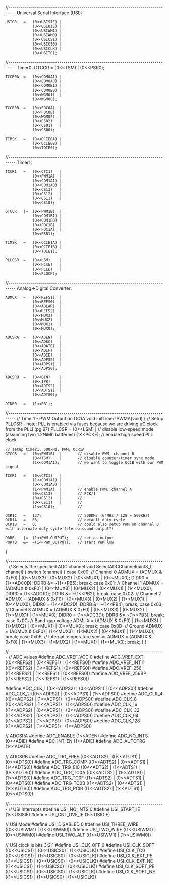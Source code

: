 //---------------------------------------------------------------------------------
Universal Serial Interface (USI):

	USICR	=	(0<<USISIE) |
				(0<<USIOIE) |
				(0<<USIWM1) |
				(0<<USIWM0) |
				(0<<USICS1) |
				(0<<USICS0) |
				(0<<USICLK) |
				(0<<USITC);

//---------------------------------------------------------------------------------
Timer0:
	GTCCR	=	(0<<TSM)	|
				(0<<PSR0);

	TCCR0A	=	(0<<COM0A1)	|
				(0<<COM0A0)	|
				(0<<COM0B1)	|
				(0<<COM0B0)	|
				(0<<WGM01)	|
				(0<<WGM00);

	TCCR0B	=	(0<<FOC0A)	|
				(0<<FOC0B)	|
				(0<<WGM02)	|
				(0<<CS02)	|
				(0<<CS01)	|
				(0<<CS00);

	TIMSK	=	(0<<OCIE0A)	|
				(0<<OCIE0B)	|
				(0<<TOIE0);


//---------------------------------------------------------------------------------
Timer1:

	TCCR1	=	(0<<CTC1)	|
				(0<<PWM1A)	|
				(0<<COM1A1)	|
				(0<<COM1A0)	|
				(0<<CS13)	|
				(0<<CS12)	|
				(0<<CS11)	|
				(0<<CS10);

	GTCCR	|=	(0<<PWM1B)	|
				(0<<COM1B1)	|
				(0<<COM1B0)	|
				(0<<FOC1B)	|
				(0<<FOC1A)	|
				(0<<PSR1);

	TIMSK	=	(0<<OCIE1A)	|
				(0<<OCIE1B)	|
				(0<<TOIE1);

	PLLCSR	=	(0<<LSM)	|
				(0<<PCKE)	|
				(0<<PLLE)	|
				(0<<PLOCK);



//---------------------------------------------------------------------------------
Analog->Digital Converter:

	ADMUX	=	(0<<REFS1)	|
				(0<<REFS0)	|
				(0<<ADLAR)	|
				(0<<REFS2)	|
				(0<<MUX3)	|
				(0<<MUX2)	|
				(0<<MUX1)	|
				(0<<MUX0);

	ADCSRA	=	(0<<ADEN)	|
				(0<<ADSC)	|
				(0<<ADATE)	|
				(0<<ADIF)	|
				(0<<ADIE)	|
				(0<<ADPS2)	|
				(0<<ADPS1)	|
				(0<<ADPS0);

	ADCSRB	=	(0<<BIN)	|
				(0<<IPR)	|
				(0<<ADTS2)	|
				(0<<ADTS1)	|
				(0<<ADTS0);

	DIDR0	=	(1<<PB1);


//---------------------------------------------------------------------------------
// Timer1 - PWM Output on OC1A
void initTimer1PWMA(void)
{
	// Setup PLLCSR - note: PLL is enabled via fuses because we are driving uC clock from the PLL! (pg 97)
	PLLCSR	=	(0<<LSM)	|		// disable low-speed mode (assuming two 1.2NiMh batteries)
				(1<<PCKE);			// enable high speed PLL clock

	// setup timer1, 500kHz, PWM, OCR1A
	GTCCR	=	(0<<PWM1B)	|		// disable PWM, channel B
				(0<<TSM)	|		// disable counter/timer sync mode
				(1<<COM1A1);		// we want to toggle OC1B with our PWM signal

	TCCR1	=	(0<<CTC1)	|
				(1<<COM1A1)	|
				(0<<COM1A0)	|
				(1<<PWM1A)	|		// enable PWM, channel A
				(0<<CS13)	|		// PCK/1
				(0<<CS12)	|		// 
				(0<<CS11)	|		// 
				(1<<CS10);			// 

	OCR1C	=	127;				// 500KHz (64MHz / 128 = 500KHz)
	OCR1A	=	63;					// default duty cycle
	OCR1B	=	0;					// could also setup PWM on channel B with alternate duty cycle (stereo sound output?)

	DDRB	|=	(1<<PWM_OUTPUT);	// set as output
	PORTB	&=	~(1<<PWM_OUTPUT);	// start PWM low
}


//-----------------------------------------------------------------------------
// Selects the specified ADC channel
void SelectADCChannel(uint8_t channel)
{
	switch (channel)
	{
		case 0x00:
			// Channel 0
			ADMUX = (ADMUX & 0xF0) | (0<<MUX3) | (0<MUX2) | (0<<MUX1) | (0<<MUX0);
			DIDR0 = (1<<ADC0D);
			DDRB &= ~(1<<PB5);
			break;
		case 0x01:
			// Channel 1
			ADMUX = (ADMUX & 0xF0) | (0<<MUX3) | (0<MUX2) | (0<<MUX1) | (1<<MUX0);
			DIDR0 = (1<<ADC1D);
			DDRB &= ~(1<<PB2);
			break;
		case 0x02:
			// Channel 2
			ADMUX = (ADMUX & 0xF0) | (0<<MUX3) | (0<MUX2) | (1<<MUX1) | (0<<MUX0);
			DIDR0 = (1<<ADC2D);
			DDRB &= ~(1<<PB4);
			break;
		case 0x03:
			// Channel 3
			ADMUX = (ADMUX & 0xF0) | (0<<MUX3) | (0<MUX2) | (1<<MUX1) | (1<<MUX0);
			DIDR0 = (1<<ADC3D);
			DDRB &= ~(1<<PB3);
			break;
		case 0x0C:
			// Band-gap voltage
			ADMUX = (ADMUX & 0xF0) | (1<<MUX3) | (1<MUX2) | (0<<MUX1) | (0<<MUX0);
			break;
		case 0x0D:
			// Ground
			ADMUX = (ADMUX & 0xF0) | (1<<MUX3) | (1<MUX2) | (0<<MUX1) | (1<<MUX0);
			break;
		case 0x0F:
			// Internal temperature sensor
			ADMUX = (ADMUX & 0xF0) | (1<<MUX3) | (1<MUX2) | (1<<MUX1) | (1<<MUX0);
			break;
	}
}




//-----------------------------------------------------------------------------
// ADC values
#define ADC_VREF_VCC	0
#define ADC_VREF_EXT	((0<<REFS2) | (0<<REFS1) | (1<<REFS0))
#define ADC_VREF_INT11	((0<<REFS2) | (1<<REFS1) | (0<<REFS0))
#define ADC_VREF_256	((1<<REFS2) | (1<<REFS1) | (0<<REFS0))
#define ADC_VREF_256BP	((1<<REFS2) | (1<<REFS1) | (1<<REFS0))

#define ADC_CLK_1		((0<<ADPS2) | (0<<ADPS1) | (0<<ADPS0))
#define ADC_CLK_2		((0<<ADPS2) | (0<<ADPS1) | (1<<ADPS0))
#define ADC_CLK_4		((0<<ADPS2) | (1<<ADPS1) | (0<<ADPS0))
#define ADC_CLK_8		((0<<ADPS2) | (1<<ADPS1) | (1<<ADPS0))
#define ADC_CLK_16		((1<<ADPS2) | (0<<ADPS1) | (0<<ADPS0))
#define ADC_CLK_32		((1<<ADPS2) | (0<<ADPS1) | (1<<ADPS0))
#define ADC_CLK_64		((1<<ADPS2) | (1<<ADPS1) | (0<<ADPS0))
#define ADC_CLK_128		((1<<ADPS2) | (1<<ADPS1) | (1<<ADPS0))

// ADCSRA
#define ADC_ENABLE		(1<<ADEN)
#define ADC_NO_INTS		(0<<ADIE)
#define ADC_INT_EN		(1<<ADIE)
#define ADC_AUTOTRG		(1<<ADATE)

// ADCSRB
#define ADC_TRG_FREE	((0<<ADTS2) | (0<<ADTS1) | (0<<ADTS0))
#define ADC_TRG_COMP	((0<<ADTS2) | (0<<ADTS1) | (1<<ADTS0))
#define ADC_TRG_EI0		((0<<ADTS2) | (1<<ADTS1) | (0<<ADTS0))
#define ADC_TRG_TC0A	((0<<ADTS2) | (1<<ADTS1) | (1<<ADTS0))
#define ADC_TRG_TC0F	((1<<ADTS2) | (0<<ADTS1) | (0<<ADTS0))
#define ADC_TRG_TC0B	((1<<ADTS2) | (0<<ADTS1) | (1<<ADTS0))
#define ADC_TRG_PCIR	((1<<ADTS2) | (1<<ADTS1) | (0<<ADTS0))


//-----------------------------------------------------------------------------
// USI Interrupts
#define USI_NO_INTS		0
#define USI_START_IE	(1<<USISIE)
#define USI_CNT_OVF_IE	(1<<USIOIE)

// USI Mode
#define USI_DISABLED	0
#define USI_THREE_WIRE	((0<<USIWM1) | (1<<USIWM0))
#define USI_TWO_WIRE	((1<<USIWM1) | (0<<USIWM0))
#define USI_TWO_ALT		((1<<USIWM1) | (1<<USIWM0))

// USI clock is bits 3:2:1
#define USI_CLK_OFF		0
#define USI_CLK_SOFT	((0<<USICS1) | (0<<USICS0) | (1<<USICLK))
#define USI_CLK_TC0		((0<<USICS1) | (1<<USICS0) | (0<<USICLK))
#define USI_CLK_EXT_PE	((1<<USICS1) | (0<<USICS0) | (0<<USICLK))
#define USI_CLK_EXT_NE	((1<<USICS1) | (1<<USICS0) | (0<<USICLK))
#define USI_CLK_SOFT_PE	((1<<USICS1) | (0<<USICS0) | (1<<USICLK))
#define USI_CLK_SOFT_NE	((1<<USICS1) | (1<<USICS0) | (1<<USICLK))
